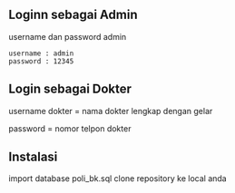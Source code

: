 ## Loginn sebagai Admin

username dan password admin
```
username : admin
password : 12345
```

## Login sebagai Dokter

username dokter = nama dokter lengkap dengan gelar

password = nomor telpon dokter


## Instalasi
import database poli_bk.sql
clone repository ke local anda
